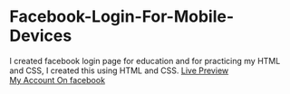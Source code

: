 # Facebook-Login-For-Mobile-Devices
 I created  facebook login page for education and for practicing my HTML and CSS, I created this using HTML and CSS.
[Live Preview](https://facebook-login-for-mobile-devices.vercel.app) \
[My Account On facebook](https://facebook.com/iksdev)